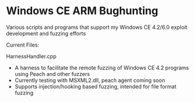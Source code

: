 # Windows CE ARM Bughunting
Various scripts and programs that support my Windows CE 4.2/6.0 exploit development and fuzzing efforts

Current Files:

HarnessHandler.cpp
- A harness to facilitate the remote fuzzing of Windows CE 4.2 programs using Peach and other fuzzers
- Currently testing with MSXML2.dll, peach agent coming soon
- Supports injection/hooking based fuzzing, intended for file format fuzzing
